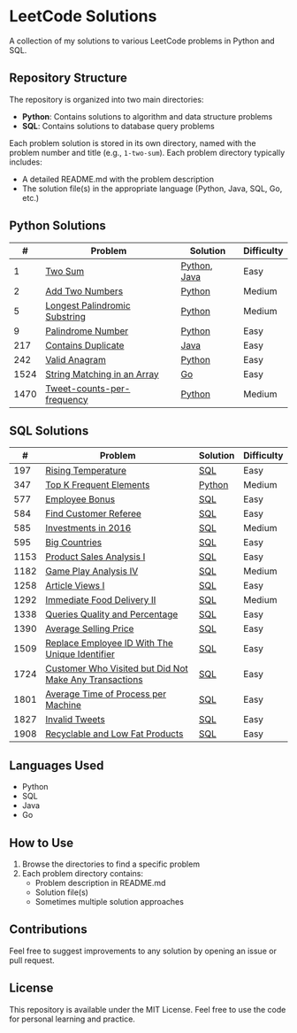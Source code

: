 # LeetCode Solutions

A collection of my solutions to various LeetCode problems in Python and SQL.

## Repository Structure

The repository is organized into two main directories:

- **Python**: Contains solutions to algorithm and data structure problems
- **SQL**: Contains solutions to database query problems

Each problem solution is stored in its own directory, named with the problem number and title (e.g., `1-two-sum`). Each problem directory typically includes:

- A detailed README.md with the problem description
- The solution file(s) in the appropriate language (Python, Java, SQL, Go, etc.)

## Python Solutions

| # | Problem | Solution | Difficulty |
|---|---------|----------|------------|
| 1 | [Two Sum](Python/1-two-sum) | [Python](Python/1-two-sum/two-sum.py), [Java](Python/1-two-sum/two-sum.java) | Easy |
| 2 | [Add Two Numbers](Python/2-add-two-numbers) | [Python](Python/2-add-two-numbers/add-two-numbers.py) | Medium |
| 5 | [Longest Palindromic Substring](Python/5-longest-palindromic-substring) | [Python](Python/5-longest-palindromic-substring/longest-palindromic-substring.py) | Medium |
| 9 | [Palindrome Number](Python/9-palindrome-number) | [Python](Python/9-palindrome-number/palindrome-number.py) | Easy |
| 217 | [Contains Duplicate](Python/217-contains-duplicate) | [Java](Python/217-contains-duplicate/contains-duplicate.java) | Easy |
| 242 | [Valid Anagram](Python/242-valid-anagram) | [Python](Python/242-valid-anagram/valid-anagram.py) | Easy |
| 1524 | [String Matching in an Array](Python/1524-string-matching-in-an-array) | [Go](Python/1524-string-matching-in-an-array/string-matching-in-an-array.go) | Easy |
| 1470 | [Tweet-counts-per-frequency](Python/1470-tweet-counts-per-frequency) | [Python](Python/21470-tweet-counts-per-frequency.py) | Medium |
## SQL Solutions

| # | Problem | Solution | Difficulty |
|---|---------|----------|------------|
| 197 | [Rising Temperature](SQL/197-rising-temperature) | [SQL](SQL/197-rising-temperature/rising-temperature.sql) | Easy |
| 347 | [Top K Frequent Elements](SQL/347-top-k-frequent-elements) | [Python](SQL/347-top-k-frequent-elements/top-k-frequent-elements.py) | Medium |
| 577 | [Employee Bonus](SQL/577-employee-bonus) | [SQL](SQL/577-employee-bonus/employee-bonus.sql) | Easy |
| 584 | [Find Customer Referee](SQL/584-find-customer-referee) | [SQL](SQL/584-find-customer-referee/find-customer-referee.sql) | Easy |
| 585 | [Investments in 2016](SQL/585-investments-in-2016) | [SQL](SQL/585-investments-in-2016/investments-in-2016.sql) | Medium |
| 595 | [Big Countries](SQL/595-big-countries) | [SQL](SQL/595-big-countries/big-countries.sql) | Easy |
| 1153 | [Product Sales Analysis I](SQL/1153-product-sales-analysis-i) | [SQL](SQL/1153-product-sales-analysis-i/product-sales-analysis-i.sql) | Easy |
| 1182 | [Game Play Analysis IV](SQL/1182-game-play-analysis-iv) | [SQL](SQL/1182-game-play-analysis-iv/game-play-analysis-iv.sql) | Medium |
| 1258 | [Article Views I](SQL/1258-article-views-i) | [SQL](SQL/1258-article-views-i/article-views-i.sql) | Easy |
| 1292 | [Immediate Food Delivery II](SQL/1292-immediate-food-delivery-ii) | [SQL](SQL/1292-immediate-food-delivery-ii/immediate-food-delivery-ii.sql) | Medium |
| 1338 | [Queries Quality and Percentage](SQL/1338-queries-quality-and-percentage) | [SQL](SQL/1338-queries-quality-and-percentage/queries-quality-and-percentage.sql) | Easy |
| 1390 | [Average Selling Price](SQL/1390-average-selling-price) | [SQL](SQL/1390-average-selling-price/average-selling-price.sql) | Easy |
| 1509 | [Replace Employee ID With The Unique Identifier](SQL/1509-replace-employee-id-with-the-unique-identifier) | [SQL](SQL/1509-replace-employee-id-with-the-unique-identifier/replace-employee-id-with-the-unique-identifier.sql) | Easy |
| 1724 | [Customer Who Visited but Did Not Make Any Transactions](SQL/1724-customer-who-visited-but-did-not-make-any-transactions) | [SQL](SQL/1724-customer-who-visited-but-did-not-make-any-transactions/customer-who-visited-but-did-not-make-any-transactions.sql) | Easy |
| 1801 | [Average Time of Process per Machine](SQL/1801-average-time-of-process-per-machine) | [SQL](SQL/1801-average-time-of-process-per-machine/average-time-of-process-per-machine.sql) | Easy |
| 1827 | [Invalid Tweets](SQL/1827-invalid-tweets) | [SQL](SQL/1827-invalid-tweets/invalid-tweets.sql) | Easy |
| 1908 | [Recyclable and Low Fat Products](SQL/1908-recyclable-and-low-fat-products) | [SQL](SQL/1908-recyclable-and-low-fat-products/recyclable-and-low-fat-products.sql) | Easy |

## Languages Used

- Python
- SQL
- Java
- Go

## How to Use

1. Browse the directories to find a specific problem
2. Each problem directory contains:
   - Problem description in README.md
   - Solution file(s)
   - Sometimes multiple solution approaches

## Contributions

Feel free to suggest improvements to any solution by opening an issue or pull request.

## License

This repository is available under the MIT License. Feel free to use the code for personal learning and practice.
